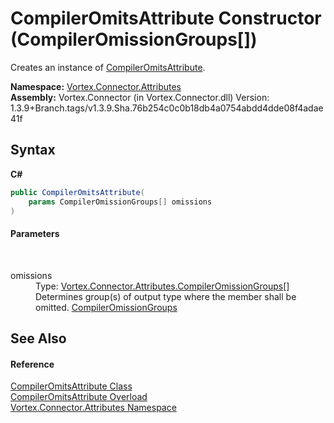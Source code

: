 # CompilerOmitsAttribute Constructor (CompilerOmissionGroups[])
 

Creates an instance of <a href="T_Vortex_Connector_Attributes_CompilerOmitsAttribute.md">CompilerOmitsAttribute</a>.

**Namespace:**&nbsp;<a href="N_Vortex_Connector_Attributes.md">Vortex.Connector.Attributes</a><br />**Assembly:**&nbsp;Vortex.Connector (in Vortex.Connector.dll) Version: 1.3.9+Branch.tags/v1.3.9.Sha.76b254c0c0b18db4a0754abdd4dde08f4adae41f

## Syntax

**C#**<br />
``` C#
public CompilerOmitsAttribute(
	params CompilerOmissionGroups[] omissions
)
```


#### Parameters
&nbsp;<dl><dt>omissions</dt><dd>Type: <a href="T_Vortex_Connector_Attributes_CompilerOmissionGroups.md">Vortex.Connector.Attributes.CompilerOmissionGroups</a>[]<br />Determines group(s) of output type where the member shall be omitted. <a href="T_Vortex_Connector_Attributes_CompilerOmissionGroups.md">CompilerOmissionGroups</a></dd></dl>

## See Also


#### Reference
<a href="T_Vortex_Connector_Attributes_CompilerOmitsAttribute.md">CompilerOmitsAttribute Class</a><br /><a href="Overload_Vortex_Connector_Attributes_CompilerOmitsAttribute__ctor.md">CompilerOmitsAttribute Overload</a><br /><a href="N_Vortex_Connector_Attributes.md">Vortex.Connector.Attributes Namespace</a><br />